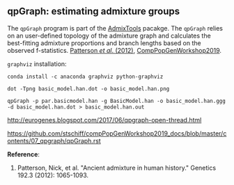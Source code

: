 ## qpGraph: estimating admixture groups

The ```qpGraph``` program is part of the [AdmixTools](https://github.com/DReichLab/AdmixTools) pacakge. The ```qpGraph``` relies on an user-defined topology of the admixture graph and calculates the best-fitting admixture proportions and branch lengths based on the observed f-statistics. [Patterson *et al*. (2012)](https://www.genetics.org/content/192/3/1065.short), [CompPopGenWorkshop2019](https://github.com/stschiff/compPopGenWorkshop2019_docs/blob/master/contents/07_qpgraph/qpGraph.rst).





```graphviz``` installation:

```
conda install -c anaconda graphviz python-graphviz
```


```
dot -Tpng basic_model.han.dot -o basic_model.han.png
```


```
qpGraph -p par.basicmodel.han -g BasicModel.han -o basic_model.han.ggg -d basic_model.han.dot > basic_model.han.out
```




http://eurogenes.blogspot.com/2017/06/qpgraph-open-thread.html



https://github.com/stschiff/compPopGenWorkshop2019_docs/blob/master/contents/07_qpgraph/qpGraph.rst



**Reference**:
1. Patterson, Nick, et al. "Ancient admixture in human history." Genetics 192.3 (2012): 1065-1093.
